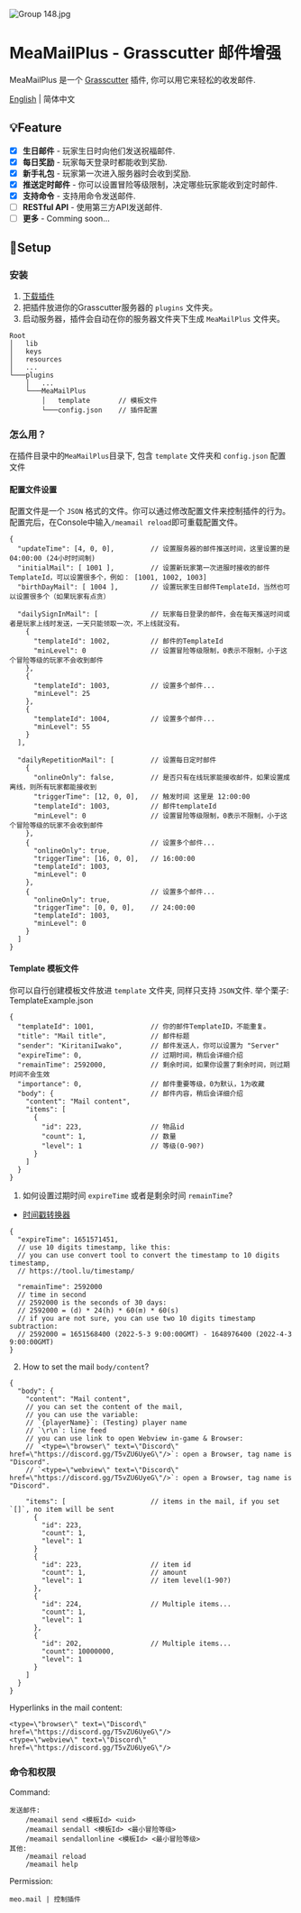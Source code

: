 ![Group 148.jpg](https://s2.loli.net/2022/05/03/5ZPG2neTlrMW6Az.jpg)
# MeaMailPlus - Grasscutter 邮件增强
MeaMailPlus 是一个 [Grasscutter](https://github.com/Grasscutters/Grasscutter) 插件, 你可以用它来轻松的收发邮件.

[English](https://github.com/Scirese/Grasscutter-MeaMailPlus/blob/main/README.md) | 简体中文

## 💡Feature

- [x] **生日邮件**  - 玩家生日时向他们发送祝福邮件.
- [X] **每日奖励**  - 玩家每天登录时都能收到奖励.
- [X] **新手礼包**  - 玩家第一次进入服务器时会收到奖励.
- [X] **推送定时邮件**  - 你可以设置冒险等级限制，决定哪些玩家能收到定时邮件.
- [X] **支持命令**  - 支持用命令发送邮件.
- [ ] **RESTful API**  - 使用第三方API发送邮件.
- [ ] **更多**  - Comming soon...

## 🍗Setup
### 安装
1. [下载插件](https://github.com/Coooookies/Grasscutter-MeaMailPlus/releases)
2. 把插件放进你的Grasscutter服务器的 `plugins` 文件夹。
3. 启动服务器，插件会自动在你的服务器文件夹下生成 `MeaMailPlus` 文件夹。
```
Root
│   lib
│   keys
│   resources
│   ...
└───plugins
    │   ...
    └───MeaMailPlus
        │   template       // 模板文件
        └───config.json    // 插件配置
```

### 怎么用？

在插件目录中的`MeaMailPlus`目录下, 包含 `template` 文件夹和 `config.json` 配置文件
#### 配置文件设置
配置文件是一个 `JSON` 格式的文件。你可以通过修改配置文件来控制插件的行为。
配置完后，在Console中输入`/meamail reload`即可重载配置文件。
```
{
  "updateTime": [4, 0, 0],         // 设置服务器的邮件推送时间，这里设置的是 04:00:00 (24小时时间制)
  "initialMail": [ 1001 ],         // 设置新玩家第一次进服时接收的邮件TemplateId，可以设置很多个，例如： [1001, 1002, 1003]
  "birthDayMail": [ 1004 ],        // 设置玩家生日邮件TemplateId，当然也可以设置很多个（如果玩家有点贪）
  
  "dailySignInMail": [             // 玩家每日登录的邮件，会在每天推送时间或者是玩家上线时发送，一天只能领取一次，不上线就没有。
    {
      "templateId": 1002,          // 邮件的TemplateId
      "minLevel": 0                // 设置冒险等级限制，0表示不限制，小于这个冒险等级的玩家不会收到邮件
    },
    {
      "templateId": 1003,          // 设置多个邮件...
      "minLevel": 25                
    },
    {
      "templateId": 1004,          // 设置多个邮件...
      "minLevel": 55                
    }
  ],
  
  "dailyRepetitionMail": [         // 设置每日定时邮件
    {
      "onlineOnly": false,         // 是否只有在线玩家能接收邮件，如果设置成离线，则所有玩家都能接收到
      "triggerTime": [12, 0, 0],   // 触发时间 这里是 12:00:00
      "templateId": 1003,          // 邮件templateId
      "minLevel": 0                // 设置冒险等级限制，0表示不限制，小于这个冒险等级的玩家不会收到邮件
    },
    {                              // 设置多个邮件...
      "onlineOnly": true,
      "triggerTime": [16, 0, 0],   // 16:00:00
      "templateId": 1003,
      "minLevel": 0
    },
    {                              // 设置多个邮件...
      "onlineOnly": true,
      "triggerTime": [0, 0, 0],    // 24:00:00
      "templateId": 1003,
      "minLevel": 0
    }
  ]
}
```
#### Template 模板文件
你可以自行创建模板文件放进 `template` 文件夹, 同样只支持 `JSON`文件.
举个栗子:
TemplateExample.json
```
{
  "templateId": 1001,              // 你的邮件TemplateID，不能重复。
  "title": "Mail title",           // 邮件标题
  "sender": "KiritaniIwako",       // 邮件发送人，你可以设置为 "Server"
  "expireTime": 0,                 // 过期时间，稍后会详细介绍
  "remainTime": 2592000,           // 剩余时间，如果你设置了剩余时间，则过期时间不会生效
  "importance": 0,                 // 邮件重要等级，0为默认，1为收藏
  "body": {                        // 邮件内容，稍后会详细介绍
    "content": "Mail content",
    "items": [
      {
        "id": 223,                 // 物品id
        "count": 1,                // 数量
        "level": 1                 // 等级(0-90?)
      }
    ]
  }
}
```
1. 如何设置过期时间 `expireTime` 或者是剩余时间 `remainTime`?
- [时间戳转换器](https://tool.lu/timestamp/)
```
{
  "expireTime": 1651571451,
  // use 10 digits timestamp, like this: 
  // you can use convert tool to convert the timestamp to 10 digits timestamp, 
  // https://tool.lu/timestamp/
  
  "remainTime": 2592000
  // time in second
  // 2592000 is the seconds of 30 days: 
  // 2592000 = (d) * 24(h) * 60(m) * 60(s)
  // if you are not sure, you can use two 10 digits timestamp subtraction:
  // 2592000 = 1651568400 (2022-5-3 9:00:00GMT) - 1648976400 (2022-4-3 9:00:00GMT)
}
```

2. How to set the mail `body/content`?
```
{
  "body": {
    "content": "Mail content",
    // you can set the content of the mail, 
    // you can use the variable: 
    // `{playerName}`: (Testing) player name
    // `\r\n`: line feed
    // you can use link to open Webview in-game & Browser:
    // `<type=\"browser\" text=\"Discord\" href=\"https://discord.gg/T5vZU6UyeG\"/>`: open a Browser, tag name is "Discord".
    // `<type=\"webview\" text=\"Discord\" href=\"https://discord.gg/T5vZU6UyeG\"/>`: open a Browser, tag name is "Discord".
    
    "items": [                     // items in the mail, if you set `[]`, no item will be sent
      {
        "id": 223,
        "count": 1,
        "level": 1
      }
      {
        "id": 223,                 // item id
        "count": 1,                // amount
        "level": 1                 // item level(1-90?)
      },
      {
        "id": 224,                 // Multiple items...
        "count": 1,
        "level": 1
      },
      {
        "id": 202,                 // Multiple items...
        "count": 10000000,
        "level": 1
      }
    ]
  }
}
```

Hyperlinks in the mail content:
```
<type=\"browser\" text=\"Discord\" href=\"https://discord.gg/T5vZU6UyeG\"/>
<type=\"webview\" text=\"Discord\" href=\"https://discord.gg/T5vZU6UyeG\"/>
```

### 命令和权限
Command:
```
发送邮件:
    /meamail send <模板Id> <uid>
    /meamail sendall <模板Id> <最小冒险等级>
    /meamail sendallonline <模板Id> <最小冒险等级>
其他:
    /meamail reload
    /meamail help
```

Permission:
```
meo.mail | 控制插件
```